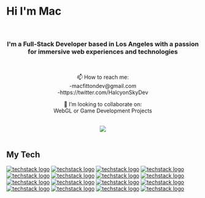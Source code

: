 <h1>Hi I'm Mac</h1> <br />

<h3 align=center>I'm a Full-Stack Developer based in Los Angeles with a passion for immersive web experiences and technologies</h3> <br />
<p align=center> 📫 How to reach me: <br/> -macfittondev@gmail.com <br /> -https://twitter.com/HalcyonSkyDev</p>
<p align=center>👯 I’m looking to collaborate on: </br>WebGL or Game Development Projects</p> <br/>


<section align="center">

<img  src="https://github-readme-stats.vercel.app/api/top-langs/?username=angelplusultra&hide=CSS,HTML&layout=compact" />
</section>
<br /> 




<h2>My Tech</h2>

[![techstack logo](https://readme-components.vercel.app/api?component=logo&fill=black&svgfill=e34c26&logo=HTML5)](https://github.com/harish-sethuraman/readme-components)
[![techstack logo](https://readme-components.vercel.app/api?component=logo&fill=black&logo=CSS3&svgfill=264de4)](https://github.com/harish-sethuraman/readme-components)
[![techstack logo](https://readme-components.vercel.app/api?component=logo&fill=black&logo=javascript&svgfill=f0db4f)](https://github.com/harish-sethuraman/readme-components)
[![techstack logo](https://readme-components.vercel.app/api?component=logo&fill=black&logo=typescript&svgfill=007acc)](https://github.com/harish-sethuraman/readme-components)
[![techstack logo](https://readme-components.vercel.app/api?component=logo&logo=EJS&fill=black&svgfill=EA7600)](https://github.com/harish-sethuraman/readme-components)
[![techstack logo](https://readme-components.vercel.app/api?component=logo&fill=black&logo=react&svgfill=15d8fe)](https://github.com/harish-sethuraman/readme-components)
[![techstack logo](https://readme-components.vercel.app/api?component=logo&fill=black&svgfill=659b60&logo=node.js)](https://github.com/harish-sethuraman/readme-components)
[![techstack logo](https://readme-components.vercel.app/api?component=logo&logo=mongoDB&fill=black&svgfill=3FA037)](https://github.com/harish-sethuraman/readme-components)
[![techstack logo](https://readme-components.vercel.app/api?component=logo&logo=TailwindCSS&fill=black&svgfill=3490dc)](https://github.com/harish-sethuraman/readme-components)
[![techstack logo](https://readme-components.vercel.app/api?component=logo&logo=Sass&fill=black&svgfill=EA7600)](https://github.com/harish-sethuraman/readme-components)
[![techstack logo](https://readme-components.vercel.app/api?component=logo&logo=Webpack&fill=black&svgfill=8ED5FA)](https://github.com/harish-sethuraman/readme-components)
[![techstack logo](https://readme-components.vercel.app/api?component=logo&logo=Blender&fill=black&svgfill=EA7600)](https://github.com/harish-sethuraman/readme-components)
[![techstack logo](https://readme-components.vercel.app/api?component=logo&logo=WebGL&fill=black&svgfill=EA7600)](https://github.com/harish-sethuraman/readme-components)
[![techstack logo](https://readme-components.vercel.app/api?component=logo&logo=UnrealEngine&fill=black&svgfill=EA7600)](https://github.com/harish-sethuraman/readme-components)
  [![techstack logo](https://readme-components.vercel.app/api?component=logo&logo=AdobePremierePro&fill=black&svgfill=EA7600)](https://github.com/harish-sethuraman/readme-components)
    [![techstack logo](https://readme-components.vercel.app/api?component=logo&logo=AbletonLive&fill=black&svgfill=EA7600)](https://github.com/harish-sethuraman/readme-components)










<!--
**angelplusultra/angelplusultra** is a ✨ _special_ ✨ repository because its `README.md` (this file) appears on your GitHub profile.

Here are some ideas to get you started:

- 🔭 I’m currently working on ...
- 🌱 I’m currently learning ...
- 👯 I’m looking to collaborate on ...
- 🤔 I’m looking for help with ...
- 💬 Ask me about ...
- 📫 How to reach me: ...
- 😄 Pronouns: ...
- ⚡ Fun fact: ...
-->

